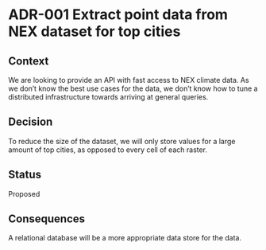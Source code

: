 # ADR-001 Extract point data from NEX dataset for top cities

## Context

We are looking to provide an API with fast access to NEX climate data. As we don’t know the best use cases for the data, we don’t know how to tune a distributed infrastructure towards arriving at general queries.

## Decision

To reduce the size of the dataset, we will only store values for a large amount of top cities, as opposed to every cell of each raster.

## Status

Proposed

## Consequences

A relational database will be a more appropriate data store for the data.
